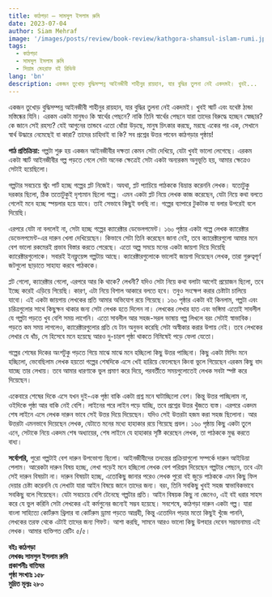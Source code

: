 ```yaml
---
title: কাঠগড়া – সামসুল ইসলাম রুমি
date: 2023-07-04
author: Siam Mehraf
image: '/images/posts/review/book-review/kathgora-shamsul-islam-rumi.jpg'
tags:
  - কাঠগড়া
  - সামসুল ইসলাম রুমি
  - সিয়াম মেহরাফ বই রিভিউ
lang: 'bn'
description: একজন তুখোড় বুদ্ধিসম্পন্ন আইনজীবী শাহীনুর রায়হান, যার বুদ্ধির তুলনা নেই একদমই। খুবই...
---
```


একজন তুখোড় বুদ্ধিসম্পন্ন আইনজীবী শাহীনুর রায়হান, যার বুদ্ধির তুলনা নেই একদমই। খুবই স্মার্ট এবং যথেষ্ট ঠান্ডা মস্তিষ্কের যিনি। এরকম একটা মানুষও কি স্বার্থের পেছনে? নাকি তিনি স্বার্থের পেছনে যারা তাদের বিরুদ্ধে হচ্ছেন স্বেচ্ছার? কে জানে সেই রহস্য? যেই আগুনের তান্ডবে এতো ধোঁয়া উড়ছে, মানুষ চিৎকার করছে, মরছে একের পর এক, সেখানে স্বার্থ উদ্ধারে নেমেছেই বা কারা? তাদের চাহিদাই বা কি? সব প্রশ্নের উত্তর পাবেন কাঠগড়ার পৃষ্ঠায়!

**পাঠ প্রতিক্রিয়া:** গল্পটা শুরু হয় একজন আইনজীবীর দক্ষতা কেমন সেটা দেখিয়ে, যেটা খুবই ভালো লেগেছে। এরকম একটা স্মার্ট আইনজীবীর গল্প পড়তে গেলে সেটা অনেক ক্ষেত্রেই সেটা একটা অন্যরকম অনুভূতি হয়, আমার ক্ষেত্রেও সেটাই হয়েছিলো।

গল্পটার সবচেয়ে স্ট্রং পার্ট হচ্ছে গল্পের প্লট নিজেই। অযথা, প্লট প্যাচিয়ে পাঠককে বিভ্রান্ত করেননি লেখক। যতোটুকু দরকার ছিলো, ঠিক ততোটুকুই দৃশ্যমান ছিলো গল্পে। এমন একটা প্লট নিয়ে লেখক কাজ করেছেন, যেটা নিয়ে কথা বলতে গেলেই মনে হচ্ছে স্পয়লার হয়ে যাবে। তাই সেভাবে কিছুই বলছি না। গল্পের ব্যাপারে টুকটাক যা বলার উপরেই বলে দিয়েছি।

এরপরে যেটা না বললেই না, সেটা হচ্ছে গল্পের ক্যারেক্টার ডেভেলপমেন্ট। ১৬০ পৃষ্ঠার একটা গল্পে লেখক ক্যারেক্টার ডেভেলপমেন্ট-এর দারুন খেলা দেখিয়েছেন। কিভাবে সেটা তিনি করেছেন জানা নেই, তবে ক্যারেক্টারগুলো আমার মনে বেশ ভালো রকমেরই প্রভাব বিস্তার করতে পেরেছে। এতো অল্প সময়ে মনের একটা জায়গা দিয়ে দিয়েছি ক্যারেক্টারগুলোকে। সবারই ইনফ্লুয়েন্স গল্পটায় আছে। ক্যারেক্টারগুলোকে ভালোই জায়গা দিয়েছেন লেখক, তারা গুরুত্বপূর্ণ জটগুলো ছাড়াতে সাহায্য করবে পাঠককে।

প্লট গেলো, ক্যারেক্টার গেলো, এরপরে আর কি থাকে? লেখনী? যদিও সেটা নিয়ে কথা বলাটা আগেই প্রয়োজন ছিলো, তবে ইচ্ছে করেই এড়িয়ে গিয়েছি। কারণ, এটা নিয়ে বিশাল আকারে বলতে হবে। তবুও সংক্ষেপ করার চেষ্টাটা চালিয়ে যাবো। এই একটা জায়গায় লেখকের প্রতি আমার অভিযোগ রয়ে গিয়েছে। ১৬০ পৃষ্ঠার একটা বই কিনলাম, গল্পটা এবং চরিত্রগুলোর সাথে কিছুক্ষন থাকার জন্য সেটা লেখক হতে দিলেন না। লেখকের লেখার হাত এবং ভঙ্গিমা এতোই সাবলীল যে গল্পটা পড়তে খুব বেশি সময় লাগেনি। এতো সাবলীল আর সহজ-সরল ভাষায় গল্প লিখলে বরং সেটাই স্বাভাবিক। পড়তে কম সময় লাগলেও, ক্যারেক্টারগুলোর প্রতি যে টান অনুভব করেছি সেটা অস্বীকার করার উপায় নেই। তবে লেখকের লেখার যে ধাঁচ, সে হিসেবে মনে হয়েছে আরও দু-চারশ পৃষ্ঠা থাকতে নিমিষেই পড়ে ফেলা যেতো।

গল্পের শেষের দিকের অংশটুকু পড়তে গিয়ে মাঝে মাঝে মনে হচ্ছিলো কিছু উত্তর পাচ্ছিনা। কিছু একটা মিসিং মনে হচ্ছিলো, ভেবেছিলাম লেখক হয়তো গল্পের শেষদিকে এসে খেই হারিয়ে ফেলেছেন কিংবা ভুলে গিয়েছেন এরকম কিছু বাদ যাচ্ছে তার লেখায়। তবে আমার ধারণাকে ভুল প্রমাণ করে দিয়ে, পরবর্তীতে সময়গুলোতেই লেখক সবটা স্পষ্ট করে দিয়েছেন।

একেবারে শেষের দিকে এসে যখন দুই-এক পৃষ্ঠা বাকি একটা প্রশ্ন মনে ঘাটাচ্ছিলো বেশ। কিন্তু উত্তর পাচ্ছিলাম না, ওইদিকে পৃষ্ঠা আর বাকি নেই বেশি। লাইনের পরে লাইন পড়ে যাচ্ছি, তবে প্রশ্নের উত্তর খুঁজতে ব্যস্ত। এরপরে একদম শেষ লাইনে এসে লেখক দারুন ভাবে সেই উত্তর দিয়ে দিয়েছেন। যদিও সেই উত্তরটা হজম করা সহজ ছিলোনা। আর উত্তরটা এমনভাবে দিয়েছেন লেখক, যেটাতে মনের মধ্যে হাহাকার রয়ে গিয়েছে প্রবল। ১৬০ পৃষ্ঠায় কিছু একটা তুলে এনে, সেটাকে নিয়ে একদম শেষ অধ্যায়ের, শেষ লাইনে যে হাহাকার সৃষ্টি করেছেন লেখক, তা পাঠককে মুগ্ধ করতে বাধ্য।

**সর্বোপরি,** পুরো গল্পটাই বেশ দারুন উপভোগ্য ছিলো। আইনজীবীদের তদন্তের প্রক্রিয়াগুলো সম্পর্কে দারুন আইডিয়া পেলাম। আরেকটা দারুন বিষয় হচ্ছে, লেখা পড়েই মনে হচ্ছিলো লেখক বেশ পরিশ্রম দিয়েছেন গল্পটার পেছনে, তবে এটা সেই দারুন বিষয়টা না। দারুন বিষয়টা হচ্ছে, এতোকিছু জানার পরেও লেখক পুরো বই জুড়ে পাঠককে এমন কিছু ফিল দেয়ার চেষ্টা করেননি যে লেখাটা যারা আইন বিষয়ে জানে তাদের জন্য। বরং, তিনি সবকিছু খুবই সহজ স্বাভাবিকভাবে সবকিছু বলে গিয়েছেন। যেটা সবচেয়ে বেশি টেনেছে গল্পটার প্রতি। আইন বিষয়ক কিছু না জেনেও, এই বই ধরার সাহস করে যে ভুল করিনি সেটা লেখকের এই কর্মগুনের জন্যেই সম্ভব হয়েছে। সবশেষে, কাঠগড়া দারুন একটা গল্প। যারা বাংলা সাহিত্যে কোর্টরুম থ্রিলার বা কোর্টরুম ড্রামা পড়তে আগ্রহী, কিন্তু এতোদিন পড়ার মতো কিছুই খুঁজে পাননি, লেখকের তরফ থেকে এটাই তাদের জন্য গিফট। আশা করছি, সামনে আরও ভালো কিছু উপহার দেবেন সম্ভাবনাময় এই লেখক। আমার ব্যক্তিগত রেটিং ৫/৫।

**বইঃ কাঠগড়া**  
**লেখকঃ সামসুল ইসলাম রুমি**  
**প্রকাশনীঃ বাতিঘর**  
**পৃষ্ঠা সংখ্যাঃ ১৫৮**  
**মুদ্রিত মূল্যঃ ২৮০**
